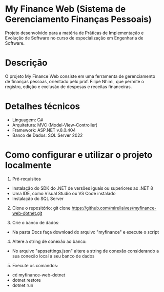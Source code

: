# My Finance Web (Sistema de Gerenciamento Finanças Pessoais)

Projeto desenvolvido para a matéria de Práticas de Implementação e Evolução de Software no curso de especialização em Engenharia de Software.

# Descrição

O projeto My Finance Web consiste em uma ferramenta de gerenciamento de finanças pessoas, orientado pelo prof. Filipe Nhimi, que permite o registro, edição e exclusão de despesas e receitas financeiras.

# Detalhes técnicos

- Linguagem: C#
- Arquitetura: MVC (Model-View-Controller)
- Framework: ASP.NET v.8.0.404
- Banco de Dados: SQL Server 2022


# Como configurar e utilizar o projeto localmente

1. Pré-requisitos
- Instalação do SDK do .NET de versões iguais ou superiores ao .NET 8
- Uma IDE, como Visual Studio ou VS Code instalado
- Instalação do SQL Server 

2. Clone o repositório: git clone https://github.com/mirellalves/myfinance-web-dotnet.git

3. Crie o banco de dados:
- Na pasta Docs faça download do arquivo "myfinance" e execute o script

4. Altere a string de conexão ao banco:
- No arquivo "appsettings.json" altere a string de conexão considerando a sua conexão local a seu banco de dados

5. Execute os comandos:
- cd myfinance-web-dotnet
- dotnet restore
- dotnet run








